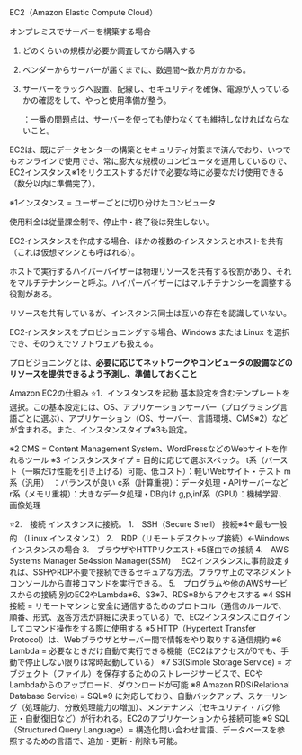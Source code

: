 EC2（Amazon Elastic Compute Cloud）

オンプレミスでサーバーを構築する場合
1. どのくらいの規模が必要か調査してから購入する
2. ベンダーからサーバーが届くまでに、数週間～数か月がかかる。
3. サーバーをラックへ設置、配線し、セキュリティを確保、電源が入っているかの確認をして、やっと使用準備が整う。

	：一番の問題点は、サーバーを使っても使わなくても維持しなければならないこと。


EC2は、既にデータセンターの構築とセキュリティ対策まで済んでおり、いつでもオンラインで使用でき、常に膨大な規模のコンピュータを運用しているので、EC2インスタンス※1をリクエストするだけで必要な時に必要なだけ使用できる（数分以内に準備完了）。

※1インスタンス = ユーザーごとに切り分けたコンピュータ


使用料金は従量課金制で、停止中・終了後は発生しない。


EC2インスタンスを作成する場合、ほかの複数のインスタンスとホストを共有（これは仮想マシンとも呼ばれる）。

ホストで実行するハイパーバイザーは物理リソースを共有する役割があり、それをマルチテナンシーと呼ぶ。ハイパーバイザーにはマルチテナンシーを調整する役割がある。

リソースを共有しているが、インスタンス同士は互いの存在を認識していない。


EC2インスタンスをプロビショニングする場合、Windows または Linux を選択でき、そのうえでソフトウェアも扱える。

プロビジョニングとは、**必要に応じてネットワークやコンピュータの設備などのリソースを提供できるよう予測し、準備しておくこと**

Amazon EC2の仕組み
⭐1．インスタンスを起動
	基本設定を含むテンプレートを選択。この基本設定には、OS、アプリケーションサーバー（プログラミング言語ごとに選ぶ）、アプリケーション（OS、サーバー、言語環境、CMS※2）などが含まれる。また、インスタンスタイプ※3も設定。

※2 CMS = Content Management System、WordPressなどのWebサイトを作れるツール
※3 インスタンスタイプ = 目的に応じて選ぶスペック。
	t系（バースト（一瞬だけ性能を引き上げる）可能、低コスト）：軽いWebサイト・テスト
 	m系（汎用）　：バランスが良い
  	c系（計算重視）：データ処理・APIサーバーなど
   	r系（メモリ重視）：大きなデータ処理・DB向け
    g,p,inf系（GPU）：機械学習、画像処理

⭐2.　接続
	インスタンスに接続。
		1.　SSH（Secure Shell） 接続※4←最も一般的
			（Linux インスタンス）
		2.　RDP（リモートデスクトップ接続）←Windowsインスタンスの場合
		3.　ブラウザやHTTPリクエスト※5経由での接続
		4.　AWS Systems Manager Se4ssion Manager(SSM)　
			EC2インスタンスに事前設定すれば、SSHやRDP不要で接続できるセキュアな方法。ブラウザ上のマネジメントコンソールから直接コマンドを実行できる。
		5.　プログラムや他のAWSサービスからの接続
			別のEC2やLambda※6、S3※7、RDS※8からアクセスする
※4 SSH接続 = リモートマシンと安全に通信するためのプロトコル（通信のルールで、順番、形式、返答方法が詳細に決まっている）で、EC2インスタンスにログインしてコマンド操作をする際に使用する
※5 HTTP（Hypertext Transfer Protocol）は、Webブラウザとサーバー間で情報をやり取りする通信規約
※6 Lambda = 必要なときだけ自動で実行できる機能（EC2はアクセスが0でも、手動で停止しない限りは常時起動している）
※7 S3(Simple Storage Service) = オブジェクト（ファイル）を保存するためのストレージサービスで、ECやLambdaからのアップロード、ダウンロードが可能
※8 Amazon RDS(Relational Database Service) = SQL※9 に対応しており、自動バックアップ、スケーリング（処理能力、分散処理能力の増加）、メンテナンス（セキュリティ・バグ修正・自動復旧など）が行われる。EC2のアプリケーションから接続可能
※9 SQL（Structured Query Language）= 構造化問い合わせ言語、データベースを参照するための言語で、追加・更新・削除も可能。